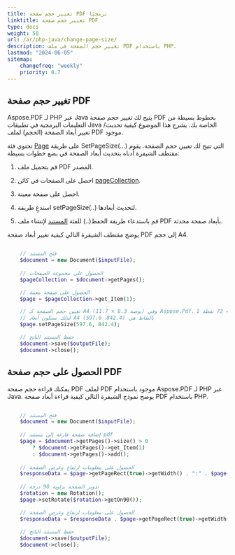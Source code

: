 ```yaml
---
title: تغيير حجم صفحة PDF برمجيًا
linktitle: تغيير حجم صفحة PDF
type: docs
weight: 50
url: /ar/php-java/change-page-size/
description: تغيير حجم الصفحة في ملف PDF باستخدام PHP.
lastmod: "2024-06-05"
sitemap:
    changefreq: "weekly"
    priority: 0.7
---
```


## تغيير حجم صفحة PDF

Aspose.PDF لـ PHP عبر Java يتيح لك تغيير حجم صفحة PDF بخطوط بسيطة من التعليمات البرمجية في تطبيقات Java الخاصة بك. يشرح هذا الموضوع كيفية تحديث/تغيير أبعاد الصفحة (الحجم) لملف PDF موجود.

تحتوي فئة [Page](https://reference.aspose.com/pdf//java/com.aspose.pdf/page) على طريقة SetPageSize(...) التي تتيح لك تعيين حجم الصفحة. يقوم مقتطف الشيفرة أدناه بتحديث أبعاد الصفحة في بضع خطوات بسيطة:

1. قم بتحميل ملف PDF المصدر.
2. احصل على الصفحات في كائن [pageCollection](https://reference.aspose.com/pdf/java/com.aspose.pdf.class-use/pagecollection).
3. احصل على صفحة معينة.
4. استدعِ طريقة setPageSize(..) لتحديث أبعادها.

1. قم باستدعاء طريقة الحفظ(..) للفئة [المستند](https://reference.aspose.com/pdf/java/com.aspose.pdf/Document) لإنشاء ملف PDF بأبعاد صفحة محدثة.

يوضح مقتطف الشيفرة التالي كيفية تغيير أبعاد صفحة PDF إلى حجم A4.

```php

    // فتح المستند
    $document = new Document($inputFile);
      
    // الحصول على مجموعة الصفحات
    $pageCollection = $document->getPages();

    // الحصول على صفحة معينة
    $page = $pageCollection->get_Item(1);

    // تعيين حجم الصفحة كـ A4 (11.7 × 8.3 بوصة) وفي Aspose.Pdf، 1 بوصة = 72 نقطة
    // لذلك ستكون أبعاد A4 بالنقاط هي (842.4، 597.6)
    $page.setPageSize(597.6, 842.4);

    // حفظ المستند الناتج
    $document->save($outputFile);
    $document->close();
```

## الحصول على حجم صفحة PDF

يمكنك قراءة حجم صفحة PDF لملف PDF موجود باستخدام Aspose.PDF لـ PHP عبر Java. يوضح نموذج الشيفرة التالي كيفية قراءة أبعاد صفحة PDF باستخدام PHP.

```php

    // فتح المستند
    $document = new Document($inputFile);
      
    // إضافة صفحة فارغة إلى مستند pdf
    $page = $document->getPages()->size() > 0 
        ? $document->getPages()->get_Item(1) 
        : $document->getPages()->add();
    
    // الحصول على معلومات ارتفاع وعرض الصفحة
    $responseData = $page->getPageRect(true)->getWidth() . ":" . $page->getPageRect(true)->getHeight();
    
    // تدوير الصفحة بزاوية 90 درجة
    $rotation = new Rotation();
    $page->setRotate($rotation->getOn90());

    // الحصول على معلومات ارتفاع وعرض الصفحة
    $responseData = $responseData . $page->getPageRect(true)->getWidth() . ":" . $page->getPageRect(true)->getHeight();
    
    // حفظ المستند الناتج
    $document->save($outputFile);
    $document->close();
```
